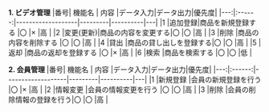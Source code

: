 **1. ビデオ管理**
|番号|  機能名 |       内容       |データ入力|データ出力|優先度|
|---:|:------:|-------------------|---------|----------|---|
|1   |追加登録|商品を新規登録する  |〇       |×         |高  |
|2   |変更(更新)|商品の内容を変更する|〇   |〇         |高  |
|3   |削除    |商品の内容を削除する |〇    |〇        |高  |
|4   |貸出    |商品の貸し出しを登録する|〇  |〇        |高  |
|5   |返却    |商品の返却を登録する   |〇   |×        |高  |
|6   |検索    |商品を検索する       |〇    |〇        |低  |

**2. 会員管理**
|番号|  機能名 |       内容       |データ入力|データ出力|優先度|
|---:|:------:|-------------------|---------|----------|---|
|1   |新規登録 |会員の新規登録を行う  |〇      |×       |高    |
|2   |情報変更 |会員の情報変更を行う  |〇      |〇       |高    |
|3   |削除     |会員の削除情報の登録を行う|〇  |〇       |高    |
